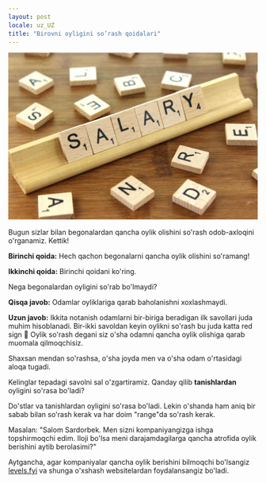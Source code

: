 ```yaml
---
layout: post
locale: uz_UZ
title: "Birovni oyligini so’rash qoidalari"
---
```


![Salary](/assets/salary.jpg)

Bugun sizlar bilan begonalardan qancha oylik olishini so'rash odob-axloqini o'rganamiz. Kettik!

__Birinchi qoida:__ Hech qachon begonalarni qancha oylik olishini so'ramang!

__Ikkinchi qoida:__ Birinchi qoidani ko'ring.

Nega begonalardan oyligini so'rab bo'lmaydi?

__Qisqa javob:__ Odamlar oyliklariga qarab baholanishni xoxlashmaydi.

__Uzun javob:__ Ikkita notanish odamlarni bir-biriga beradigan ilk savollari juda muhim hisoblanadi. Bir-ikki savoldan keyin oylikni so'rash bu juda katta red sign 🛑 Oylik so'rash degani siz o'sha odamni qancha oylik olishiga qarab muomala qilmoqchisiz.

Shaxsan mendan so'rashsa, o'sha joyda men va o'sha odam o'rtasidagi aloqa tugadi.

Kelinglar tepadagi savolni sal o'zgartiramiz. Qanday qilib __tanishlardan__ oyligini so'rasa bo'ladi?

Do'stlar va tanishlardan oyligini so'rasa bo'ladi. Lekin o'shanda ham aniq bir sabab bilan so'rash kerak va har doim "range"da so'rash kerak.

Masalan: "Salom Sardorbek. Men sizni kompaniyangizga ishga topshirmoqchi edim. Iloji bo'lsa meni darajamdagilarga qancha atrofida oylik berishini aytib berolasimi?"

Aytgancha, agar kompaniyalar qancha oylik berishini bilmoqchi bo'lsangiz [levels.fyi](https://www.levels.fyi/) va shunga o'xshash websitelardan foydalansangiz bo'ladi.
